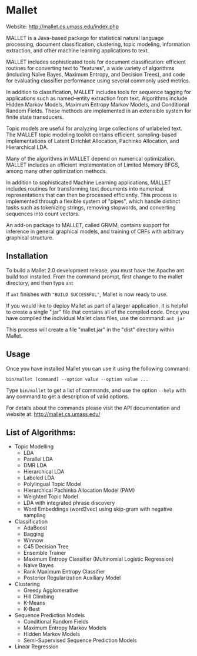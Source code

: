 Mallet
======

Website: http://mallet.cs.umass.edu/index.php

MALLET is a Java-based package for statistical natural language processing, document classification, clustering, topic modeling, information extraction, and other machine learning applications to text.

MALLET includes sophisticated tools for document classification: efficient routines for converting text to "features", a wide variety of algorithms (including Naïve Bayes, Maximum Entropy, and Decision Trees), and code for evaluating classifier performance using several commonly used metrics.

In addition to classification, MALLET includes tools for sequence tagging for applications such as named-entity extraction from text. Algorithms include Hidden Markov Models, Maximum Entropy Markov Models, and Conditional Random Fields. These methods are implemented in an extensible system for finite state transducers.

Topic models are useful for analyzing large collections of unlabeled text. The MALLET topic modeling toolkit contains efficient, sampling-based implementations of Latent Dirichlet Allocation, Pachinko Allocation, and Hierarchical LDA.

Many of the algorithms in MALLET depend on numerical optimization. MALLET includes an efficient implementation of Limited Memory BFGS, among many other optimization methods.

In addition to sophisticated Machine Learning applications, MALLET includes routines for transforming text documents into numerical representations that can then be processed efficiently. This process is implemented through a flexible system of "pipes", which handle distinct tasks such as tokenizing strings, removing stopwords, and converting sequences into count vectors.

An add-on package to MALLET, called GRMM, contains support for inference in general graphical models, and training of CRFs with arbitrary graphical structure.

## Installation

To build a Mallet 2.0 development release, you must have the Apache ant build tool installed. From the command prompt, first change to the mallet directory, and then type
`ant`

If `ant` finishes with `"BUILD SUCCESSFUL"`, Mallet is now ready to use.

If you would like to deploy Mallet as part of a larger application, it is helpful to create a single ".jar" file that contains all of the compiled code. Once you have compiled the individual Mallet class files, use the command:
`ant jar`

This process will create a file "mallet.jar" in the "dist" directory within Mallet.

## Usage

Once you have installed Mallet you can use it using the following command:
```
bin/mallet [command] --option value --option value ...
```
Type `bin/mallet` to get a list of commands, and use the option `--help` with any command to get a description of valid options.

For details about the commands please visit the API documentation and website at: http://mallet.cs.umass.edu/


## List of Algorithms:

* Topic Modelling
  * LDA
  * Parallel LDA
  * DMR LDA
  * Hierarchical LDA
  * Labeled LDA
  * Polylingual Topic Model
  * Hierarchical Pachinko Allocation Model (PAM)
  * Weighted Topic Model
  * LDA with integrated phrase discovery
  * Word Embeddings (word2vec) using skip-gram with negative sampling
* Classification
  * AdaBoost
  * Bagging
  * Winnow
  * C45 Decision Tree
  * Ensemble Trainer
  * Maximum Entropy Classifier (Multinomial Logistic Regression)
  * Naive Bayes
  * Rank Maximum Entropy Classifier
  * Posterior Regularization Auxiliary Model
* Clustering
  * Greedy Agglomerative
  * Hill Climbing
  * K-Means
  * K-Best
* Sequence Prediction Models
  * Conditional Random Fields
  * Maximum Entropy Markov Models
  * Hidden Markov Models
  * Semi-Supervised Sequence Prediction Models
* Linear Regression



